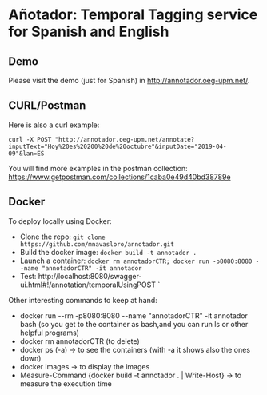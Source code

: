 # Añotador: Temporal Tagging service for Spanish and English

## Demo
Please visit the demo (just for Spanish) in http://annotador.oeg-upm.net/.

## CURL/Postman
Here is also a curl example:

`curl -X POST "http://annotador.oeg-upm.net/annotate?inputText="Hoy%20es%20200%20de%20octubre"&inputDate="2019-04-09"&lan=ES`

You will find more examples in the postman collection: https://www.getpostman.com/collections/1caba0e49d40bd38789e

## Docker
To deploy locally using Docker:
* Clone the repo: `git clone https://github.com/mnavasloro/annotador.git `
* Build the docker image: `docker build -t annotador .`
* Launch a container: `docker rm annotadorCTR; docker run -p8080:8080 --name "annotadorCTR" -it annotador`
* Test: http://localhost:8080/swagger-ui.html#!/annotation/temporalUsingPOST
`


Other interesting commands to keep at hand:
* docker run --rm -p8080:8080 --name "annotadorCTR" -it annotador bash (so you get to the container as bash,and you can run ls or other helpful programs)
* docker rm annotadorCTR (to delete)
* docker ps (-a) -> to see the containers (with -a it shows also the ones down)
* docker images -> to display the images
* Measure-Command {docker build -t annotador . | Write-Host} -> to measure the execution time
  